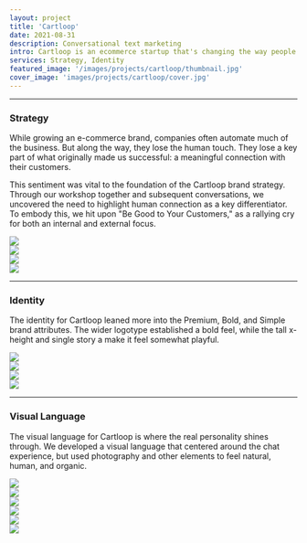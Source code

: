 ```yaml
---
layout: project
title: 'Cartloop'
date: 2021-08-31
description: Conversational text marketing
intro: Cartloop is an ecommerce startup that's changing the way people interact with brands. Instead of automated messages (or chat bots), Cartloop is helping brands grow by creating super-personalized experiences throughout the entire shopping journey. We worked with Cartloop to create a new brand strategy and visual identity. We also created a unique visual language that would scale across various touchpoints like website, illustrations, and social media.
services: Strategy, Identity
featured_image: '/images/projects/cartloop/thumbnail.jpg'
cover_image: 'images/projects/cartloop/cover.jpg'
---
```


<hr class="span-12" />

<div class="span-12 md-span-6">
    <h3 class="displayLarge">Strategy</h3>
</div>

<div class="span-12 md-span-6 md-start-7">
    <p>While growing an e-commerce brand, companies often automate much of the business. But along the way, they lose the human touch. They lose a key part of what originally made us successful: a meaningful connection with their customers.</p>
    <p>This sentiment was vital to the foundation of the Cartloop brand strategy. Through our workshop together and subsequent conversations, we uncovered the need to highlight human connection as a key differentiator. To embody this, we hit upon "Be Good to Your Customers," as a rallying cry for both an internal and external focus.</p>
</div>

<div class="span-12 pt2">
    <img src="{{ '/images/projects/cartloop/tagline.jpg' | relative_url }}" />
</div>

<div class="span-12 sm-span-6 pt1 lg-pt2">
     <img src="{{ '/images/projects/cartloop/attributes.jpg' | relative_url }}" />
</div>
<div class="span-12 sm-span-6 sm-start-7 pt1 lg-pt2">
    <img src="{{ '/images/projects/cartloop/chatbox.jpg' | relative_url }}" />
</div>

<div class="span-12 pt2 mb10">
    <img src="{{ '/images/projects/cartloop/summary.jpg' | relative_url }}" />
</div>


<hr class="span-12" />

<div class="span-12 md-span-6">
    <h3 class="displayLarge">Identity</h3>
</div>

<div class="span-12 md-span-6 md-start-7">
    <p>The identity for Cartloop leaned more into the Premium, Bold, and Simple brand attributes. The wider logotype established a bold feel, while the tall x-height and single story a make it feel somewhat playful.</p>
</div>

<div class="span-12 pt1 lg-pt2 mb10">
    <img src="{{ '/images/projects/cartloop/logo.jpg' | relative_url }}" />
</div>

<div class="span-12 sm-span-6 pt1 lg-pt2">
     <img src="{{ '/images/projects/cartloop/icon.jpg' | relative_url }}" />
</div>
<div class="span-12 sm-span-6 sm-start-7 pt1 lg-pt2">
    <img src="{{ '/images/projects/cartloop/gradient-mark.jpg' | relative_url }}" />
</div>

<div class="span-12 pt1 lg-pt2 mb10">
    <img src="{{ '/images/projects/cartloop/pins.jpg' | relative_url }}" />
</div>

<hr class="span-12" />

<div class="span-12 md-span-6">
    <h3 class="displayLarge">Visual Language</h3>
</div>

<div class="span-12 md-span-6 md-start-7">
    <p>The visual language for Cartloop is where the real personality shines through. We developed a visual language that centered around the chat experience, but used photography and other elements to feel natural, human, and organic.</p>
</div>

<div class="span-12 sm-span-6 pt1 lg-pt2">
     <img src="{{ '/images/projects/cartloop/color-wheel.jpg' | relative_url }}" />
</div>
<div class="span-12 sm-span-6 sm-start-7 pt1 lg-pt2">
    <img src="{{ '/images/projects/cartloop/gradient-map.jpg' | relative_url }}" />
</div>

<div class="span-12 pt1 lg-pt2">
    <img src="{{ '/images/projects/cartloop/colors.jpg' | relative_url }}" />
</div>

<div class="span-12 sm-span-6 pt1 lg-pt2">
     <img src="{{ '/images/projects/cartloop/roobert.jpg' | relative_url }}" />
</div>
<div class="span-12 sm-span-6 sm-start-7 pt1 lg-pt2">
    <img src="{{ '/images/projects/cartloop/inter.jpg' | relative_url }}" />
</div>

<div class="span-12 pt1 lg-pt2 mb10">
    <img src="{{ '/images/projects/cartloop/visual-language.jpg' | relative_url }}" />
</div>